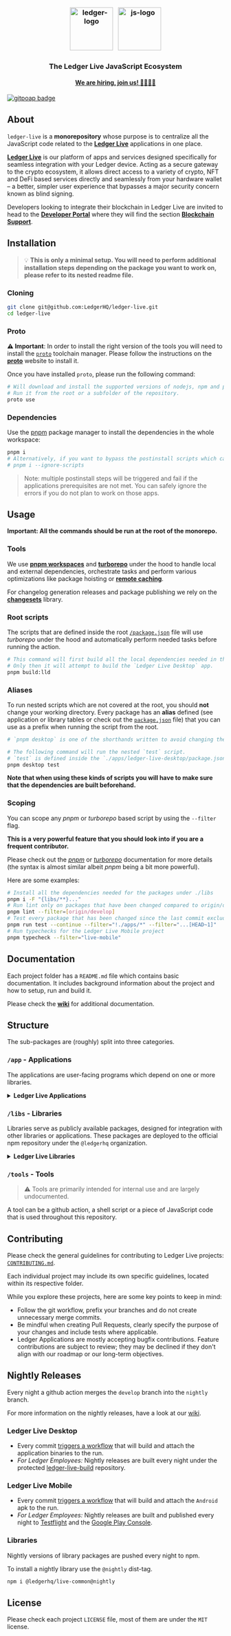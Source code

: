 <h3 align="center">
  <image src="https://user-images.githubusercontent.com/3428394/165078916-06fe0b1b-c11d-4c6f-9c1a-ac9291333852.png" alt="ledger-logo" height="100" />
  &nbsp;
  <image src="https://user-images.githubusercontent.com/3428394/165078595-1b2a55ae-783a-4c8f-8548-c4f050ae5e76.png" alt="js-logo" height="100" />
  <br/>
  <h3 align="center">The Ledger Live JavaScript Ecosystem</h3>
  <h4 align="center">
    <a href="https://jobs.lever.co/ledger/?department=Tech">
      We are hiring, join us! 👨‍💻👩‍💻
    </a>
  </h4>
</h3>

[![gitpoap badge](https://public-api.gitpoap.io/v1/repo/LedgerHQ/ledger-live/badge)](https://www.gitpoap.io/gh/LedgerHQ/ledger-live)

## About

`ledger-live` is a **monorepository** whose purpose is to centralize all the JavaScript code related to the [**Ledger Live**](https://www.ledger.com/ledger-live) applications in one place.

[**Ledger Live**](https://www.ledger.com/ledger-live) is our platform of apps and services designed specifically for seamless integration with your Ledger device. Acting as a secure gateway to the crypto ecosystem, it allows direct access to a variety of crypto, NFT and DeFi based services directly and seamlessly from your hardware wallet – a better, simpler user experience that bypasses a major security concern known as blind signing.

Developers looking to integrate their blockchain in Ledger Live are invited to head to the [**Developer Portal**](https://developers.ledger.com) where they will find the section [**Blockchain Support**](https://developers.ledger.com/docs/coin/general-process).

## Installation

> 💡 **This is only a minimal setup. You will need to perform additional installation steps depending on the package you want to work on, please refer to its nested readme file.**

### Cloning

```bash
git clone git@github.com:LedgerHQ/ledger-live.git
cd ledger-live
```

### Proto

**⚠️ Important**: In order to install the right version of the tools you will need to install the [`proto`](https://moonrepo.dev/proto) toolchain manager.
Please follow the instructions on the [**proto**](https://moonrepo.dev/docs/proto/install) website to install it.

Once you have installed `proto`, please run the following command:

```bash
# Will download and install the supported versions of nodejs, npm and pnpm.
# Run it from the root or a subfolder of the repository.
proto use
```

### Dependencies

Use the [pnpm](https://pnpm.io/fr/) package manager to install the dependencies in the whole workspace:

```bash
pnpm i
# Alternatively, if you want to bypass the postinstall scripts which can be long to run
# pnpm i --ignore-scripts
```

> Note: multiple postinstall steps will be triggered and fail if the applications prerequisites are not met.
> You can safely ignore the errors if you do not plan to work on those apps.

## Usage

**Important: All the commands should be run at the root of the monorepo.**

### Tools

We use [**pnpm workspaces**](https://pnpm.io/) and [**turborepo**](https://turborepo.org/) under the hood to handle local and external dependencies, orchestrate tasks and perform various optimizations like package hoisting or [**remote caching**](https://turborepo.org/docs/features/remote-caching).

For changelog generation releases and package publishing we rely on the [**changesets**](https://github.com/changesets/changesets) library.

### Root scripts

The scripts that are defined inside the root [`/package.json`](https://github.com/LedgerHQ/ledger-live/blob/develop/package.json) file will use _turborepo_ under the hood and automatically perform needed tasks before running the action.

```sh
# This command will first build all the local dependencies needed in the right order.
# Only then it will attempt to build the `Ledger Live Desktop` app.
pnpm build:lld
```

### Aliases

To run nested scripts which are not covered at the root, you should **not** change your working directory.
Every package has an **alias** defined (see application or library tables or check out the [`package.json`](https://github.com/LedgerHQ/ledger-live/blob/develop/package.json) file) that you can use as a prefix when running the script from the root.

```sh
# `pnpm desktop` is one of the shorthands written to avoid changing the working directory.

# The following command will run the nested `test` script.
# `test` is defined inside the `./apps/ledger-live-desktop/package.json` file.
pnpm desktop test
```

**Note that when using these kinds of scripts you will have to make sure that the dependencies are built beforehand.**

### Scoping

You can scope any _pnpm_ or _turborepo_ based script by using the `--filter` flag.

**This is a very powerful feature that you should look into if you are a frequent contributor.**

Please check out the [_pnpm_](https://pnpm.io/filtering) or [_turborepo_](https://turborepo.org/docs/core-concepts/filtering) documentation for more details (the syntax is almost similar albeit _pnpm_ being a bit more powerful).

Here are some examples:

```sh
# Install all the dependencies needed for the packages under ./libs
pnpm i -F "{libs/**}..."
# Run lint only on packages that have been changed compared to origin/develop
pnpm lint --filter=[origin/develop]
# Test every package that has been changed since the last commit excluding the applications
pnpm run test --continue --filter="!./apps/*" --filter="...[HEAD~1]"
# Run typechecks for the Ledger Live Mobile project
pnpm typecheck --filter="live-mobile"
```

## Documentation

Each project folder has a `README.md` file which contains basic documentation.
It includes background information about the project and how to setup, run and build it.

Please check the [**wiki**](https://github.com/LedgerHQ/ledger-live/wiki) for additional documentation.

## Structure

The sub-packages are (roughly) split into three categories.

### `/app` - Applications

The applications are user-facing programs which depend on one or more libraries.

<details><summary><b>Ledger Live Applications</b></summary>
<br/>
<p>

| Name                                                                                                     | Alias          | Download                                                                                                                                                         |
| -------------------------------------------------------------------------------------------------------- | -------------- | ---------------------------------------------------------------------------------------------------------------------------------------------------------------- |
| [**Ledger Live Desktop**](https://github.com/LedgerHQ/ledger-live/tree/develop/apps/ledger-live-desktop) | `pnpm desktop` | [Website](https://www.ledger.com/ledger-live/download)                                                                                                           |
| [**Ledger Live Mobile**](https://github.com/LedgerHQ/ledger-live/tree/develop/apps/ledger-live-mobile)   | `pnpm mobile`  | [Android](https://play.google.com/store/apps/details?id=com.ledger.live&hl=fr&gl=US) / [iOS](https://apps.apple.com/fr/app/ledger-live-web3-wallet/id1361671700) |

</p>
</details>

### `/libs` - Libraries

Libraries serve as publicly available packages, designed for integration with other libraries or applications.
These packages are deployed to the official npm repository under the `@ledgerhq` organization.

<details><summary><b>Ledger Live Libraries</b></summary>
<br/>
<p>

| Name                                                                                                                                                         | Alias                          | Umbrella                                                                       | Package                                                                                                                                                       |
| ------------------------------------------------------------------------------------------------------------------------------------------------------------ | ------------------------------ | ------------------------------------------------------------------------------ | ------------------------------------------------------------------------------------------------------------------------------------------------------------- |
| [**@ledgerhq/ledger-live-common**](https://github.com/LedgerHQ/ledger-live/tree/develop/libs/ledger-live-common)                                             | `pnpm common`                  | -----                                                                          |
| ----                                                                                                                                                         | -----                          | -----                                                                          | -------                                                                                                                                                       |
| [**@ledgerhq/cryptoassets**](https://github.com/LedgerHQ/ledger-live/tree/develop/libs/ledgerjs/packages/cryptoassets)                                       | `pnpm ljs:cryoptoassets`       | [ledgerjs](https://github.com/LedgerHQ/ledger-live/tree/develop/libs/ledgerjs) | [![npm](https://img.shields.io/npm/v/@ledgerhq/cryptoassets.svg)](https://www.npmjs.com/package/@ledgerhq/cryptoassets)                                       |
| [**@ledgerhq/devices**](https://github.com/LedgerHQ/ledger-live/tree/develop/libs/ledgerjs/packages/devices)                                                 | `pnpm ljs:devices`             | [ledgerjs](https://github.com/LedgerHQ/ledger-live/tree/develop/libs/ledgerjs) | [![npm](https://img.shields.io/npm/v/@ledgerhq/devices.svg)](https://www.npmjs.com/package/@ledgerhq/devices)                                                 |
| [**@ledgerhq/errors**](https://github.com/LedgerHQ/ledger-live/tree/develop/libs/ledgerjs/packages/errors)                                                   | `pnpm ljs:errors`              | [ledgerjs](https://github.com/LedgerHQ/ledger-live/tree/develop/libs/ledgerjs) | [![npm](https://img.shields.io/npm/v/@ledgerhq/errors.svg)](https://www.npmjs.com/package/@ledgerhq/errors)                                                   |
| [**@ledgerhq/hw-app-algorand**](https://github.com/LedgerHQ/ledger-live/tree/develop/libs/ledgerjs/packages/hw-app-algorand)                                 | `pnpm ljs:hw-app-algorand`     | [ledgerjs](https://github.com/LedgerHQ/ledger-live/tree/develop/libs/ledgerjs) | [![npm](https://img.shields.io/npm/v/@ledgerhq/hw-app-algorand.svg)](https://www.npmjs.com/package/@ledgerhq/hw-app-algorand)                                 |
| [**@ledgerhq/hw-app-btc**](https://github.com/LedgerHQ/ledger-live/tree/develop/libs/ledgerjs/packages/hw-app-btc)                                           | `pnpm ljs:hw-app-btc`          | [ledgerjs](https://github.com/LedgerHQ/ledger-live/tree/develop/libs/ledgerjs) | [![npm](https://img.shields.io/npm/v/@ledgerhq/hw-app-btc.svg)](https://www.npmjs.com/package/@ledgerhq/hw-app-btc)                                           |
| [**@ledgerhq/hw-app-cosmos**](https://github.com/LedgerHQ/ledger-live/tree/develop/libs/ledgerjs/packages/hw-app-cosmos)                                     | `pnpm ljs:hw-app-cosmos`       | [ledgerjs](https://github.com/LedgerHQ/ledger-live/tree/develop/libs/ledgerjs) | [![npm](https://img.shields.io/npm/v/@ledgerhq/hw-app-cosmos.svg)](https://www.npmjs.com/package/@ledgerhq/hw-app-cosmos)                                     |
| [**@ledgerhq/hw-app-eth**](https://github.com/LedgerHQ/ledger-live/tree/develop/libs/ledgerjs/packages/hw-app-eth)                                           | `pnpm ljs:hw-app-eth`          | [ledgerjs](https://github.com/LedgerHQ/ledger-live/tree/develop/libs/ledgerjs) | [![npm](https://img.shields.io/npm/v/@ledgerhq/hw-app-eth.svg)](https://www.npmjs.com/package/@ledgerhq/hw-app-eth)                                           |
| [**@ledgerhq/hw-app-helium**](https://github.com/LedgerHQ/ledger-live/tree/develop/libs/ledgerjs/packages/hw-app-helium)                                     | `pnpm ljs:hw-app-helium`       | [ledgerjs](https://github.com/LedgerHQ/ledger-live/tree/develop/libs/ledgerjs) | [![npm](https://img.shields.io/npm/v/@ledgerhq/hw-app-helium.svg)](https://www.npmjs.com/package/@ledgerhq/hw-app-helium)                                     |
| [**@ledgerhq/hw-app-polkadot**](https://github.com/LedgerHQ/ledger-live/tree/develop/libs/ledgerjs/packages/hw-app-polkadot)                                 | `pnpm ljs:hw-app-polkadot`     | [ledgerjs](https://github.com/LedgerHQ/ledger-live/tree/develop/libs/ledgerjs) | [![npm](https://img.shields.io/npm/v/@ledgerhq/hw-app-polkadot.svg)](https://www.npmjs.com/package/@ledgerhq/hw-app-polkadot)                                 |
| [**@ledgerhq/hw-app-solana**](https://github.com/LedgerHQ/ledger-live/tree/develop/libs/ledgerjs/packages/hw-app-solana)                                     | `pnpm ljs:hw-app-solana`       | [ledgerjs](https://github.com/LedgerHQ/ledger-live/tree/develop/libs/ledgerjs) | [![npm](https://img.shields.io/npm/v/@ledgerhq/hw-app-solana.svg)](https://www.npmjs.com/package/@ledgerhq/hw-app-solana)                                     |
| [**@ledgerhq/hw-app-str**](https://github.com/LedgerHQ/ledger-live/tree/develop/libs/ledgerjs/packages/hw-app-str)                                           | `pnpm ljs:hw-app-str`          | [ledgerjs](https://github.com/LedgerHQ/ledger-live/tree/develop/libs/ledgerjs) | [![npm](https://img.shields.io/npm/v/@ledgerhq/hw-app-str.svg)](https://www.npmjs.com/package/@ledgerhq/hw-app-str)                                           |
| [**@ledgerhq/hw-app-tezos**](https://github.com/LedgerHQ/ledger-live/tree/develop/libs/ledgerjs/packages/hw-app-tezos)                                       | `pnpm ljs:hw-app-tezos`        | [ledgerjs](https://github.com/LedgerHQ/ledger-live/tree/develop/libs/ledgerjs) | [![npm](https://img.shields.io/npm/v/@ledgerhq/hw-app-tezos.svg)](https://www.npmjs.com/package/@ledgerhq/hw-app-tezos)                                       |
| [**@ledgerhq/hw-app-trx**](https://github.com/LedgerHQ/ledger-live/tree/develop/libs/ledgerjs/packages/hw-app-trx)                                           | `pnpm ljs:hw-app-trx`          | [ledgerjs](https://github.com/LedgerHQ/ledger-live/tree/develop/libs/ledgerjs) | [![npm](https://img.shields.io/npm/v/@ledgerhq/hw-app-trx.svg)](https://www.npmjs.com/package/@ledgerhq/hw-app-trx)                                           |
| [**@ledgerhq/hw-app-xrp**](https://github.com/LedgerHQ/ledger-live/tree/develop/libs/ledgerjs/packages/hw-app-xrp)                                           | `pnpm ljs:hw-app-xrp`          | [ledgerjs](https://github.com/LedgerHQ/ledger-live/tree/develop/libs/ledgerjs) | [![npm](https://img.shields.io/npm/v/@ledgerhq/hw-app-xrp.svg)](https://www.npmjs.com/package/@ledgerhq/hw-app-xrp)                                           |
| [**@ledgerhq/hw-transport**](https://github.com/LedgerHQ/ledger-live/tree/develop/libs/ledgerjs/packages/hw-transport)                                       | `pnpm ljs:hw-transport`        | [ledgerjs](https://github.com/LedgerHQ/ledger-live/tree/develop/libs/ledgerjs) | [![npm](https://img.shields.io/npm/v/@ledgerhq/hw-transport.svg)](https://www.npmjs.com/package/@ledgerhq/hw-transport)                                       |
| [**@ledgerhq/hw-transport-http**](https://github.com/LedgerHQ/ledger-live/tree/develop/libs/ledgerjs/packages/hw-transport-http)                             | `pnpm ljs:hw-transport-http`   | [ledgerjs](https://github.com/LedgerHQ/ledger-live/tree/develop/libs/ledgerjs) | [![npm](https://img.shields.io/npm/v/@ledgerhq/hw-transport-http.svg)](https://www.npmjs.com/package/@ledgerhq/hw-transport-http)                             |
| [**@ledgerhq/hw-transport-mocker**](https://github.com/LedgerHQ/ledger-live/tree/develop/libs/ledgerjs/packages/hw-transport-mocker)                         | `pnpm ljs:hw-transport-mocker` | [ledgerjs](https://github.com/LedgerHQ/ledger-live/tree/develop/libs/ledgerjs) | [![npm](https://img.shields.io/npm/v/@ledgerhq/hw-transport-mocker.svg)](https://www.npmjs.com/package/@ledgerhq/hw-transport-mocker)                         |
| [**@ledgerhq/hw-transport-node-ble**](https://github.com/LedgerHQ/ledger-live/tree/develop/libs/ledgerjs/packages/hw-transport-node-ble)                     | `pnpm ljs:hw-transport-node`   | [ledgerjs](https://github.com/LedgerHQ/ledger-live/tree/develop/libs/ledgerjs) | [![npm](https://img.shields.io/npm/v/@ledgerhq/hw-transport-node-ble.svg)](https://www.npmjs.com/package/@ledgerhq/hw-transport-node-ble)                     |
| [**@ledgerhq/hw-transport-node-hid**](https://github.com/LedgerHQ/ledger-live/tree/develop/libs/ledgerjs/packages/hw-transport-node-hid)                     | `pnpm ljs:hw-transport-node`   | [ledgerjs](https://github.com/LedgerHQ/ledger-live/tree/develop/libs/ledgerjs) | [![npm](https://img.shields.io/npm/v/@ledgerhq/hw-transport-node-hid.svg)](https://www.npmjs.com/package/@ledgerhq/hw-transport-node-hid)                     |
| [**@ledgerhq/hw-transport-node-hid-noevents**](https://github.com/LedgerHQ/ledger-live/tree/develop/libs/ledgerjs/packages/hw-transport-node-hid-noevents)   | `pnpm ljs:hw-transport-node`   | [ledgerjs](https://github.com/LedgerHQ/ledger-live/tree/develop/libs/ledgerjs) | [![npm](https://img.shields.io/npm/v/@ledgerhq/hw-transport-node-hid-noevents.svg)](https://www.npmjs.com/package/@ledgerhq/hw-transport-node-hid-noevents)   |
| [**@ledgerhq/hw-transport-node-hid-singleton**](https://github.com/LedgerHQ/ledger-live/tree/develop/libs/ledgerjs/packages/hw-transport-node-hid-singleton) | `pnpm ljs:hw-transport-node`   | [ledgerjs](https://github.com/LedgerHQ/ledger-live/tree/develop/libs/ledgerjs) | [![npm](https://img.shields.io/npm/v/@ledgerhq/hw-transport-node-hid-singleton.svg)](https://www.npmjs.com/package/@ledgerhq/hw-transport-node-hid-singleton) |
| [**@ledgerhq/hw-transport-node-speculos**](https://github.com/LedgerHQ/ledger-live/tree/develop/libs/ledgerjs/packages/hw-transport-node-speculos)           | `pnpm ljs:hw-transport-node`   | [ledgerjs](https://github.com/LedgerHQ/ledger-live/tree/develop/libs/ledgerjs) | [![npm](https://img.shields.io/npm/v/@ledgerhq/hw-transport-node-speculos.svg)](https://www.npmjs.com/package/@ledgerhq/hw-transport-node-speculos)           |
| [**@ledgerhq/hw-transport-node-speculos-http**](https://github.com/LedgerHQ/ledger-live/tree/develop/libs/ledgerjs/packages/hw-transport-node-speculos-http) | `pnpm ljs:hw-transport-node`   | [ledgerjs](https://github.com/LedgerHQ/ledger-live/tree/develop/libs/ledgerjs) | [![npm](https://img.shields.io/npm/v/@ledgerhq/hw-transport-node-speculos-http.svg)](https://www.npmjs.com/package/@ledgerhq/hw-transport-node-speculos-http) |
| [**@ledgerhq/hw-transport-web-ble**](https://github.com/LedgerHQ/ledger-live/tree/develop/libs/ledgerjs/packages/hw-transport-web-ble)                       | `pnpm ljs:hw-transport-web`    | [ledgerjs](https://github.com/LedgerHQ/ledger-live/tree/develop/libs/ledgerjs) | [![npm](https://img.shields.io/npm/v/@ledgerhq/hw-transport-web-ble.svg)](https://www.npmjs.com/package/@ledgerhq/hw-transport-web-ble)                       |
| [**@ledgerhq/hw-transport-webhid**](https://github.com/LedgerHQ/ledger-live/tree/develop/libs/ledgerjs/packages/hw-transport-webhid)                         | `pnpm ljs:hw-transport-webhid` | [ledgerjs](https://github.com/LedgerHQ/ledger-live/tree/develop/libs/ledgerjs) | [![npm](https://img.shields.io/npm/v/@ledgerhq/hw-transport-webhid.svg)](https://www.npmjs.com/package/@ledgerhq/hw-transport-webhid)                         |
| [**@ledgerhq/hw-transport-webusb**](https://github.com/LedgerHQ/ledger-live/tree/develop/libs/ledgerjs/packages/hw-transport-webusb)                         | `pnpm ljs:hw-transport-webusb` | [ledgerjs](https://github.com/LedgerHQ/ledger-live/tree/develop/libs/ledgerjs) | [![npm](https://img.shields.io/npm/v/@ledgerhq/hw-transport-webusb.svg)](https://www.npmjs.com/package/@ledgerhq/hw-transport-webusb)                         |
| [**@ledgerhq/logs**](https://github.com/LedgerHQ/ledger-live/tree/develop/libs/ledgerjs/packages/logs)                                                       | `pnpm ljs:logs`                | [ledgerjs](https://github.com/LedgerHQ/ledger-live/tree/develop/libs/ledgerjs) | [![npm](https://img.shields.io/npm/v/@ledgerhq/logs.svg)](https://www.npmjs.com/package/@ledgerhq/logs)                                                       |
| [**@ledgerhq/react-native-hid**](https://github.com/LedgerHQ/ledger-live/tree/develop/libs/ledgerjs/packages/react-native-hid)                               | `pnpm ljs:react-native-hid`    | [ledgerjs](https://github.com/LedgerHQ/ledger-live/tree/develop/libs/ledgerjs) | [![npm](https://img.shields.io/npm/v/@ledgerhq/react-native-hid.svg)](https://www.npmjs.com/package/@ledgerhq/react-native-hid)                               |
| [**@ledgerhq/react-native-hw-transport-ble**](https://github.com/LedgerHQ/ledger-live/tree/develop/libs/ledgerjs/packages/react-native-hw-transport-ble)     | `pnpm ljs:react-native-hw`     | [ledgerjs](https://github.com/LedgerHQ/ledger-live/tree/develop/libs/ledgerjs) | [![npm](https://img.shields.io/npm/v/@ledgerhq/react-native-hw-transport-ble.svg)](https://www.npmjs.com/package/@ledgerhq/react-native-hw-transport-ble)     |
| [**@ledgerhq/types-cryptoassets**](https://github.com/LedgerHQ/ledger-live/tree/develop/libs/ledgerjs/packages/types-cryptoassets)                           | `pnpm ljs:types-cryptoassets`  | [ledgerjs](https://github.com/LedgerHQ/ledger-live/tree/develop/libs/ledgerjs) | [![npm](https://img.shields.io/npm/v/@ledgerhq/types-cryptoassets.svg)](https://www.npmjs.com/package/@ledgerhq/types-cryptoassets)                           |
| [**@ledgerhq/types-devices**](https://github.com/LedgerHQ/ledger-live/tree/develop/libs/ledgerjs/packages/types-devices)                                     | `pnpm ljs:types-devices`       | [ledgerjs](https://github.com/LedgerHQ/ledger-live/tree/develop/libs/ledgerjs) | [![npm](https://img.shields.io/npm/v/@ledgerhq/types-devices.svg)](https://www.npmjs.com/package/@ledgerhq/types-devices)                                     |
| [**@ledgerhq/types-live**](https://github.com/LedgerHQ/ledger-live/tree/develop/libs/ledgerjs/packages/types-live)                                           | `pnpm ljs:types-live`          | [ledgerjs](https://github.com/LedgerHQ/ledger-live/tree/develop/libs/ledgerjs) | [![npm](https://img.shields.io/npm/v/@ledgerhq/types-live.svg)](https://www.npmjs.com/package/@ledgerhq/types-live)                                           |
| ----                                                                                                                                                         | -----                          | -----                                                                          | -------                                                                                                                                                       |
| [**@ledgerhq/icons-ui**](https://github.com/LedgerHQ/ledger-live/tree/develop/libs/ui/packages/icons)                                                        | `pnpm ui:icons`                | [ui](https://github.com/LedgerHQ/ledger-live/tree/develop/libs/ui)             | [![npm](https://img.shields.io/npm/v/@ledgerhq/icons-ui.svg)](https://www.npmjs.com/package/@ledgerhq/icons-ui)                                               |
| [**@ledgerhq/native-ui**](https://github.com/LedgerHQ/ledger-live/tree/develop/libs/ui/packages/native)                                                      | `pnpm ui:native`               | [ui](https://github.com/LedgerHQ/ledger-live/tree/develop/libs/ui)             | [![npm](https://img.shields.io/npm/v/@ledgerhq/native-ui.svg)](https://www.npmjs.com/package/@ledgerhq/native-ui)                                             |
| [**@ledgerhq/react-ui**](https://github.com/LedgerHQ/ledger-live/tree/develop/libs/ui/packages/react)                                                        | `pnpm ui:react`                | [ui](https://github.com/LedgerHQ/ledger-live/tree/develop/libs/ui)             | [![npm](https://img.shields.io/npm/v/@ledgerhq/react-ui.svg)](https://www.npmjs.com/package/@ledgerhq/react-ui)                                               |
| [**@ledgerhq/ui-shared**](https://github.com/LedgerHQ/ledger-live/tree/develop/libs/ui/packages/shared)                                                      | `pnpm ui:shared`               | [ui](https://github.com/LedgerHQ/ledger-live/tree/develop/libs/ui)             | [![npm](https://img.shields.io/npm/v/@ledgerhq/ui-shared.svg)](https://www.npmjs.com/package/@ledgerhq/ui-shared)                                             |

</p>
</details>

### `/tools` - Tools

> ⚠️ Tools are primarily intended for internal use and are largely undocumented.

A tool can be a github action, a shell script or a piece of JavaScript code that is used throughout this repository.

## Contributing

Please check the general guidelines for contributing to Ledger Live projects: [`CONTRIBUTING.md`](https://github.com/LedgerHQ/ledger-live/blob/develop/CONTRIBUTING.md).

Each individual project may include its own specific guidelines, located within its respective folder.

While you explore these projects, here are some key points to keep in mind:

- Follow the git workflow, prefix your branches and do not create unnecessary merge commits.
- Be mindful when creating Pull Requests, clearly specify the purpose of your changes and include tests where applicable.
- Ledger Applications are mostly accepting bugfix contributions. Feature contributions are subject to review; they may be declined if they don't align with our roadmap or our long-term objectives.

## Nightly Releases

Every night a github action merges the `develop` branch into the `nightly` branch.

For more information on the nightly releases, have a look at our [wiki](https://github.com/LedgerHQ/ledger-live/wiki/Release-Process#nightlies).

### Ledger Live Desktop

- Every commit [triggers a workflow](https://github.com/LedgerHQ/ledger-live/actions/workflows/build-desktop.yml) that will build and attach the application binaries to the run.
- _For Ledger Employees:_ Nightly releases are built every night under the protected [ledger-live-build](https://github.com/LedgerHQ/ledger-live-build) repository.

### Ledger Live Mobile

- Every commit [triggers a workflow](https://github.com/LedgerHQ/ledger-live/actions/workflows/build-mobile.yml) that will build and attach the `Android` apk to the run.
- _For Ledger Employees:_ Nightly releases are built and published every night to [Testflight](https://developer.apple.com/testflight/) and the [Google Play Console](https://play.google.com/console).

### Libraries

Nightly versions of library packages are pushed every night to npm.

To install a nightly library use the `@nightly` dist-tag.

```sh
npm i @ledgerhq/live-common@nightly
```

## License

Please check each project `LICENSE` file, most of them are under the `MIT` license.
